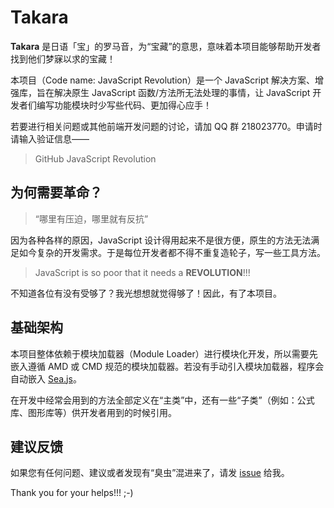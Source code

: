 # Takara

**Takara** 是日语「宝」的罗马音，为“宝藏”的意思，意味着本项目能够帮助开发者找到他们梦寐以求的宝藏！

本项目（Code name: JavaScript Revolution）是一个 JavaScript 解决方案、增强库，旨在解决原生 JavaScript 函数/方法所无法处理的事情，让 JavaScript 开发者们编写功能模块时少写些代码、更加得心应手！

若要进行相关问题或其他前端开发问题的讨论，请加 QQ 群 218023770。申请时请输入验证信息——

> GitHub JavaScript Revolution

## 为何需要革命？

> “哪里有压迫，哪里就有反抗”

因为各种各样的原因，JavaScript 设计得用起来不是很方便，原生的方法无法满足如今复杂的开发需求。于是每位开发者都不得不重复造轮子，写一些工具方法。

> JavaScript is so poor that it needs a **REVOLUTION**!!!

不知道各位有没有受够了？我光想想就觉得够了！因此，有了本项目。

## 基础架构

本项目整体依赖于模块加载器（Module Loader）进行模块化开发，所以需要先嵌入遵循 AMD 或 CMD 规范的模块加载器。若没有手动引入模块加载器，程序会自动嵌入 [Sea.js](http://seajs.org/ "前往 Sea.js 官网")。

在开发中经常会用到的方法全部定义在“主类”中，还有一些“子类”（例如：公式库、图形库等）供开发者用到的时候引用。

## 建议反馈

如果您有任何问题、建议或者发现有“臭虫”混进来了，请发 [issue](https://github.com/jsrev/jsrev.github.com/issues) 给我。

Thank you for your helps!!! ;-)
